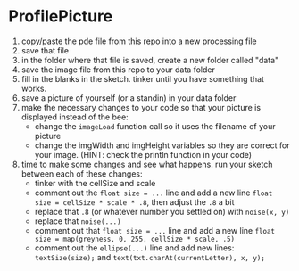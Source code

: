 # ProfilePicture
1. copy/paste the pde file from this repo into a new processing file
1. save that file
1. in the folder where that file is saved, create a new folder called "data"
1. save the image file from this repo to your data folder
1. fill in the blanks in the sketch. tinker until you have something that works.
1. save a picture of yourself (or a standin) in your data folder
1. make the necessary changes to your code so that your picture is displayed instead of the bee:
   - change the `imageLoad` function call so it uses the filename of your picture
   - change the imgWidth and imgHeight variables so they are correct for your image. (HINT: check the println function in your code)
1. time to make some changes and see what happens. run your sketch between each of these changes:
   - tinker with the cellSize and scale
   - comment out the `float size = ...` line and add a new line `float size = cellSize * scale * .8`, then adjust the `.8` a bit
   - replace that `.8` (or whatever number you settled on) with `noise(x, y)`
   - replace that `noise(...)`
   - comment out that `float size = ...` line and add a new line `float size = map(greyness, 0, 255, cellSize * scale, .5)`
   - comment out the `ellipse(...)` line and add new lines: `textSize(size);` and `text(txt.charAt(currentLetter), x, y);`
